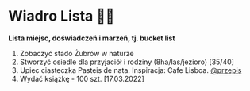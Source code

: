 # Wiadro Lista 🌌🌠

**Lista miejsc, doświadczeń i marzeń, tj. bucket list**

1.  Zobaczyć stado Żubrów w naturze
1. Stworzyć osiedle dla przyjaciół i rodziny (8ha/las/jezioro) [35/40]
1. Upiec ciasteczka Pasteis de nata. Inspiracja: Cafe Lisboa. [@przepis](https://wypiekibeaty.com.pl/ciastka-pasteis-de-nata/)
1. Wydać książkę - 100 szt. [17.03.2022]

